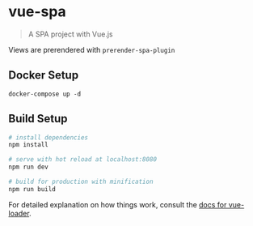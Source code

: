 # vue-spa

> A SPA project with Vue.js 

Views are prerendered with ```prerender-spa-plugin```

## Docker Setup

```docker-compose up -d```

## Build Setup

``` bash
# install dependencies
npm install

# serve with hot reload at localhost:8080
npm run dev

# build for production with minification
npm run build
```

For detailed explanation on how things work, consult the [docs for vue-loader](http://vuejs.github.io/vue-loader).
